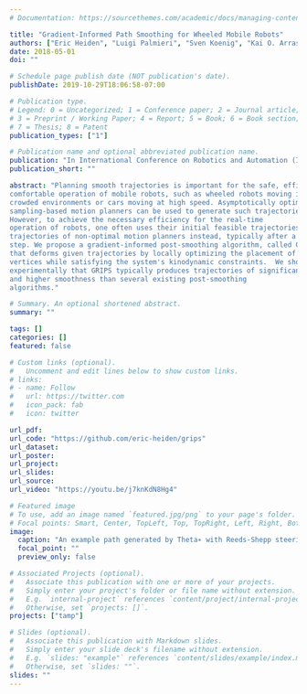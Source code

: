 ```yaml
---
# Documentation: https://sourcethemes.com/academic/docs/managing-content/

title: "Gradient-Informed Path Smoothing for Wheeled Mobile Robots"
authors: ["Eric Heiden", "Luigi Palmieri", "Sven Koenig", "Kai O. Arras", "Gaurav S. Sukhatme"]
date: 2018-05-01
doi: ""

# Schedule page publish date (NOT publication's date).
publishDate: 2019-10-29T18:06:58-07:00

# Publication type.
# Legend: 0 = Uncategorized; 1 = Conference paper; 2 = Journal article;
# 3 = Preprint / Working Paper; 4 = Report; 5 = Book; 6 = Book section;
# 7 = Thesis; 8 = Patent
publication_types: ["1"]

# Publication name and optional abbreviated publication name.
publication: "In International Conference on Robotics and Automation (ICRA)"
publication_short: ""

abstract: "Planning smooth trajectories is important for the safe, efficient and
comfortable operation of mobile robots, such as wheeled robots moving in
crowded environments or cars moving at high speed. Asymptotically optimal
sampling-based motion planners can be used to generate such trajectories.
However, to achieve the necessary efficiency for the real-time
operation of robots, one often uses their initial feasible trajectories or the
trajectories of non-optimal motion planners instead, typically after a post-smoothing
step. We propose a gradient-informed post-smoothing algorithm, called GRIPS,
that deforms given trajectories by locally optimizing the placement of
vertices while satisfying the system's kinodynamic constraints.  We show
experimentally that GRIPS typically produces trajectories of significantly smaller length 
and higher smoothness than several existing post-smoothing
algorithms."

# Summary. An optional shortened abstract.
summary: ""

tags: []
categories: []
featured: false

# Custom links (optional).
#   Uncomment and edit lines below to show custom links.
# links:
# - name: Follow
#   url: https://twitter.com
#   icon_pack: fab
#   icon: twitter

url_pdf:
url_code: "https://github.com/eric-heiden/grips"
url_dataset:
url_poster:
url_project:
url_slides:
url_source:
url_video: "https://youtu.be/j7knKdN8Hg4"

# Featured image
# To use, add an image named `featured.jpg/png` to your page's folder. 
# Focal points: Smart, Center, TopLeft, Top, TopRight, Left, Right, BottomLeft, Bottom, BottomRight.
image:
  caption: "An example path generated by Theta∗ with Reeds-Shepp steering using Gradient-Informed Path Smoothing (GRIPS) (solid line)."
  focal_point: ""
  preview_only: false

# Associated Projects (optional).
#   Associate this publication with one or more of your projects.
#   Simply enter your project's folder or file name without extension.
#   E.g. `internal-project` references `content/project/internal-project/index.md`.
#   Otherwise, set `projects: []`.
projects: ["tamp"]

# Slides (optional).
#   Associate this publication with Markdown slides.
#   Simply enter your slide deck's filename without extension.
#   E.g. `slides: "example"` references `content/slides/example/index.md`.
#   Otherwise, set `slides: ""`.
slides: ""
---
```

